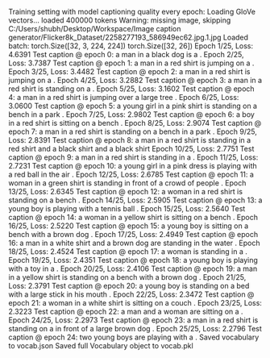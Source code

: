 Training setting with model captioning quality every epoch:
Loading GloVe vectors…
  loaded 400000 tokens
Warning: missing image, skipping C:/Users/shubh/Desktop/Workspace/Image caption generator/Flicker8k_Dataset/2258277193_586949ec62.jpg.1.jpg
Loaded batch: torch.Size([32, 3, 224, 224]) torch.Size([32, 26])
Epoch 1/25, Loss: 4.6391
 Test caption @ epoch 0: a man in a black dog is a <UNK> .
Epoch 2/25, Loss: 3.7387
 Test caption @ epoch 1: a man in a red shirt is jumping on a <UNK> .
Epoch 3/25, Loss: 3.4482
 Test caption @ epoch 2: a man in a red shirt is jumping on a <UNK> .
Epoch 4/25, Loss: 3.2882
 Test caption @ epoch 3: a man in a red shirt is standing on a <UNK> .
Epoch 5/25, Loss: 3.1602
 Test caption @ epoch 4: a man in a red shirt is jumping over a large tree .
Epoch 6/25, Loss: 3.0600
 Test caption @ epoch 5: a young girl in a pink shirt is standing on a bench in a park .
Epoch 7/25, Loss: 2.9802
 Test caption @ epoch 6: a boy in a red shirt is sitting on a bench .
Epoch 8/25, Loss: 2.9074
 Test caption @ epoch 7: a man in a red shirt is standing on a bench in a park .
Epoch 9/25, Loss: 2.8391
 Test caption @ epoch 8: a man in a red shirt is standing in a red shirt and a black shirt and a black shirt
Epoch 10/25, Loss: 2.7751
 Test caption @ epoch 9: a man in a red shirt is standing in a <UNK> .
Epoch 11/25, Loss: 2.7231
 Test caption @ epoch 10: a young girl in a pink dress is playing with a red ball in the air .
Epoch 12/25, Loss: 2.6785
 Test caption @ epoch 11: a woman in a green shirt is standing in front of a crowd of people .
Epoch 13/25, Loss: 2.6345
 Test caption @ epoch 12: a woman in a red shirt is standing on a bench .
Epoch 14/25, Loss: 2.5905
 Test caption @ epoch 13: a young boy is playing with a tennis ball .
Epoch 15/25, Loss: 2.5640
 Test caption @ epoch 14: a woman in a yellow shirt is sitting on a bench .
Epoch 16/25, Loss: 2.5220
 Test caption @ epoch 15: a young boy is sitting on a bench with a brown dog .
Epoch 17/25, Loss: 2.4949
 Test caption @ epoch 16: a man in a white shirt and a brown dog are standing in the water .
Epoch 18/25, Loss: 2.4524
 Test caption @ epoch 17: a woman is standing in a <UNK> .
Epoch 19/25, Loss: 2.4351
 Test caption @ epoch 18: a young boy is playing with a toy in a <UNK> .
Epoch 20/25, Loss: 2.4106
 Test caption @ epoch 19: a man in a yellow shirt is standing on a bench with a brown dog .
Epoch 21/25, Loss: 2.3791
 Test caption @ epoch 20: a young boy is standing on a bed with a large stick in his mouth .
Epoch 22/25, Loss: 2.3472
 Test caption @ epoch 21: a woman in a white shirt is sitting on a couch .
Epoch 23/25, Loss: 2.3223
 Test caption @ epoch 22: a man and a woman are sitting on a <UNK> .
Epoch 24/25, Loss: 2.2973
 Test caption @ epoch 23: a man in a red shirt is standing on a <UNK> in front of a large brown dog .
Epoch 25/25, Loss: 2.2796
 Test caption @ epoch 24: two young boys are playing with a <UNK> .
Saved vocabulary to vocab.json
Saved full Vocabulary object to vocab.pkl
